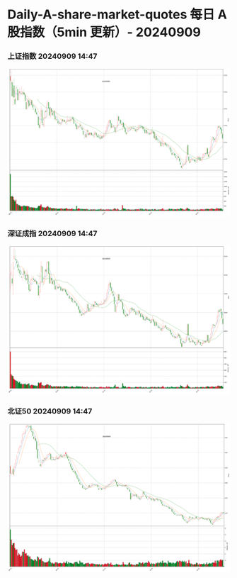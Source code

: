 
# Daily-A-share-market-quotes 每日 A 股指数（5min 更新）- 20240909

### 上证指数 20240909 14:47
![](./fig/2024/9/20240909-sh000001.png)

### 深证成指 20240909 14:47
![](./fig/2024/9/20240909-sz399001.png)

### 北证50 20240909 14:47
![](./fig/2024/9/20240909-bj899050.png)
